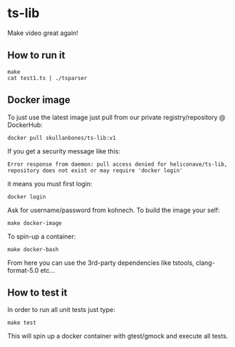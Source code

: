 # ts-lib
Make video great again!

## How to run it

```
make
cat test1.ts | ./tsparser
```

## Docker image
To just use the latest image just pull from our private registry/repository @ DockerHub:
```
docker pull skullanbones/ts-lib:v1
```
If you get a security message like this:
```
Error response from daemon: pull access denied for heliconave/ts-lib, repository does not exist or may require 'docker login'
```
it means you must first login:
```
docker login
```
Ask for username/password from kohnech.
To build the image your self:
```
make docker-image
```
To spin-up a container:
```
make docker-bash
```
From here you can use the 3rd-party dependencies like
tstools, clang-format-5.0 etc...

## How to test it
In order to run all unit tests just type:
```
make test
```
This will spin up a docker container with gtest/gmock and execute all tests.